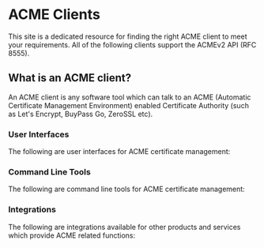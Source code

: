 # ACME Clients

This site is a dedicated resource for finding the right ACME client to meet your requirements.
All of the following clients support the ACMEv2 API (RFC 8555). 

## What is an ACME client?
An ACME client is any software tool which can talk to an ACME (Automatic Certificate Management Environment) enabled Certificate Authority (such as Let's Encrypt, BuyPass Go, ZeroSSL etc). 

### User Interfaces
The following are user interfaces for ACME certificate management:

### Command Line Tools
The following are command line tools for ACME certificate management:

### Integrations
The following are integrations available for other products and services which provide ACME related functions:

